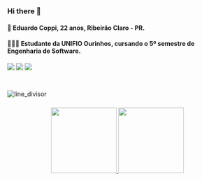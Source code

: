 ### Hi there 👋



#### 👤 Eduardo Coppi, 22 anos, Ribeirão Claro - PR.
#### 👩🏻‍💻 Estudante da UNIFIO Ourinhos, cursando o 5º semestre de Engenharia de Software.
####

<div align="left" style="padding-bottom: 20px;">
  <a href="https://www.linkedin.com/in/eduardo-coppi-79b416234/" target="_blank"><img src="https://img.shields.io/badge/-LinkedIn-%230077B5?style=for-the-badge&logo=linkedin&logoColor=white" target="_blank"></a>  
  <a href="https://www.instagram.com/eduardo_coppi/" target="_blank"><img src="https://img.shields.io/badge/-Instagram-%23E4405F?style=for-the-badge&logo=instagram&logoColor=white" target="_blank"></a>
  <a href = "mailto:educoppi00@gmail.com"><img src="https://img.shields.io/badge/Gmail-D14836?style=for-the-badge&logo=gmail&logoColor=white" target="_blank"></a>
</div>

###
![line_divisor](https://github.com/Coppi1/Coppi1/assets/113216854/0a432260-e221-46dc-9579-6d604b4a54a1)
###

<div align="center">
  <a href="https://github.com/coppi1">
  <img height="150em" src="https://github-readme-stats.vercel.app/api?username=coppi1&show_icons=true&theme=dracula&include_all_commits=true&count_private=true"/> <img height="150em" src="https://github-readme-stats.vercel.app/api/top-langs/?username=coppi1&layout=compact&langs_count=7&theme=dracula"/>
</div>


<!--
**Coppi1/Coppi1** is a ✨ _special_ ✨ repository because its `README.md` (this file) appears on your GitHub profile.

Here are some ideas to get you started:

- 🔭 I’m currently working on ...
- 🌱 I’m currently learning ...
- 👯 I’m looking to collaborate on ...
- 🤔 I’m looking for help with ...
- 💬 Ask me about ...
- 📫 How to reach me: ...
- 😄 Pronouns: ...
- ⚡ Fun fact: ...
-->
